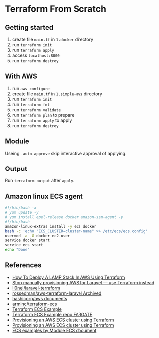 # Terraform From Scratch


## Getting started

1. create file `main.tf` in `1.docker` directory
2. run `terraform init`
3. run `terraform apply`
4. access `localhost:8000`
6. run `terraform destroy`


## With AWS

1. run `aws configure`
2. create file `main.tf` in `1.simple-aws` directory
3. run `terraform init`
4. run `terraform fmt`
5. run `terraform validate`
6. run `terraform plan` to prepare
7. run `terraform apply` to apply
8. run `terraform destroy`


## Module

Useing `-auto-approve` skip interactive approval of applying.


## Output

Run `terraform output` after `apply`.




## Amazon linux ECS agent

```bash
#!/bin/bash -x
# yum update -y
# yum install epel-release docker amazon-ssm-agent -y
#!/bin/bash
amazon-linux-extras install -y ecs docker
bash -c 'echo "ECS_CLUSTER=cluster-name" >> /etc/ecs/ecs.config'
usermod -a -G docker ec2-user
service docker start
service ecs start
echo "Done"
```



## References

* [How To Deploy A LAMP Stack In AWS Using Terraform](https://cloudaffaire.com/how-to-deploy-a-lamp-stack-in-aws-using-terraform/)
* [Stop manually provisioning AWS for Laravel — use Terraform instead](https://hackernoon.com/stop-manually-provisioning-aws-for-laravel-use-terraform-instead-11b8b360617c)
* [li0nel/laravel-terraform](https://github.com/li0nel/laravel-terraform/tree/master/terraform)
* [rossedman/aws-terraform-laravel Archived](https://github.com/rossedman/aws-terraform-laravel/blob/master/terraform/modules/autoscaling/main.tf)
* [hashicorp/aws documents](https://registry.terraform.io/providers/hashicorp/aws/latest/docs)
* [arminc/terraform-ecs](https://github.com/arminc/terraform-ecs)
* [Terraform ECS Example](https://www.metosin.fi/blog/terraform-ecs-example/)
* [Terraform ECS Example repo FARGATE](https://github.com/metosin/cloud-busting)
* [Provisioning an AWS ECS cluster using Terraform](https://www.scavasoft.com/terraform-aws-ecs-cluster-provision/)
* [Provisioning an AWS ECS cluster using Terraform](https://github.com/scavasoft/terraform-aws-ecs-cluster)
* [ECS examples by Module ECS document](https://registry.terraform.io/modules/terraform-aws-modules/ecs/aws/latest/examples/complete-ecs)